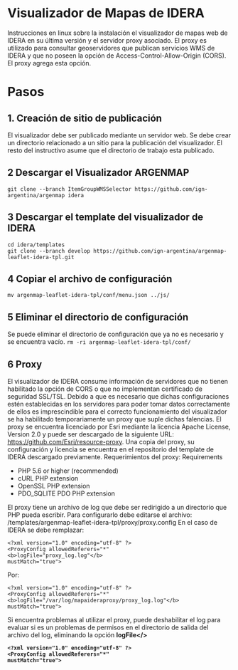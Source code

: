 # Visualizador de Mapas de IDERA

Instrucciones en linux sobre la instalación el visualizador de mapas web de IDERA en su última versión y el servidor proxy asociado.
El proxy es utilizado para consultar geoservidores que publican servicios WMS de IDERA y que no poseen la opción de Access-Control-Allow-Origin (CORS). El proxy agrega esta opción.

# Pasos

## 1. Creación de sitio de publicación

El visualizador debe ser publicado mediante un servidor web. Se debe crear un directorio relacionado a un sitio para la publicación del visualizador. El resto del instructivo asume que el directorio de trabajo esta publicado.

## 2 Descargar el Visualizador ARGENMAP

`git clone --branch ItemGroupWMSSelector https://github.com/ign-argentina/argenmap idera`

## 3 Descargar el template del visualizador de IDERA

	cd idera/templates
	git clone --branch develop https://github.com/ign-argentina/argenmap-leaflet-idera-tpl.git 

## 4 Copiar el archivo de configuración
	mv argenmap-leaflet-idera-tpl/conf/menu.json ../js/
	
## 5 Eliminar el directorio de  configuración
Se puede eliminar el directorio de configuración que ya no es necesario y se encuentra vacío.
`rm -ri argenmap-leaflet-idera-tpl/conf/`

## 6 Proxy
El visualizador de IDERA consume información de servidores que no tienen habilitado la opción de CORS o que no implementan certificado de seguridad SSL/TSL.  Debido a que es necesario que dichas configuraciones estén establecidas en los servidores para poder tomar datos correctamente de ellos es imprescindible para el correcto funcionamiento del visualizador se ha habilitado temporariamente un proxy que suple dichas falencias.
El proxy se encuentra licenciado por Esri mediante la licencia Apache License, Version 2.0 y puede ser descargado de la siguiente URL: https://github.com/Esri/resource-proxy.
Una copia del proxy, su configuración y licencia se encuentra en el repositorio del template de IDERA descargado previamente.
Requerimientos del proxy:
Requirements
* PHP 5.6 or higher (recommended)
* cURL PHP extension
* OpenSSL PHP extension
* PDO_SQLITE PDO PHP extension

El proxy tiene un archivo de log que debe ser redirigido a un directorio que PHP pueda escribir.
Para configurarlo debe editarse el archivo: /templates/argenmap-leaflet-idera-tpl/proxy/proxy.config
En el caso de IDERA se debe remplazar:

	<?xml version="1.0" encoding="utf-8" ?>
	<ProxyConfig allowedReferers="*"
	<b>logFile="proxy_log.log"</b>
	mustMatch="true">
	
Por:

	<?xml version="1.0" encoding="utf-8" ?>
	<ProxyConfig allowedReferers="*"
	<b>logFile="/var/log/mapaideraproxy/proxy_log.log"</b>
	mustMatch="true">
	
Si encuentra problemas al utilizar el proxy, puede deshabilitar el log para evaluar si es un problemas de permisos en el directorio de salida del archivo del log, eliminando la opción <b>logFile</>

	<?xml version="1.0" encoding="utf-8" ?>
	<ProxyConfig allowedReferers="*"	
	mustMatch="true">
	